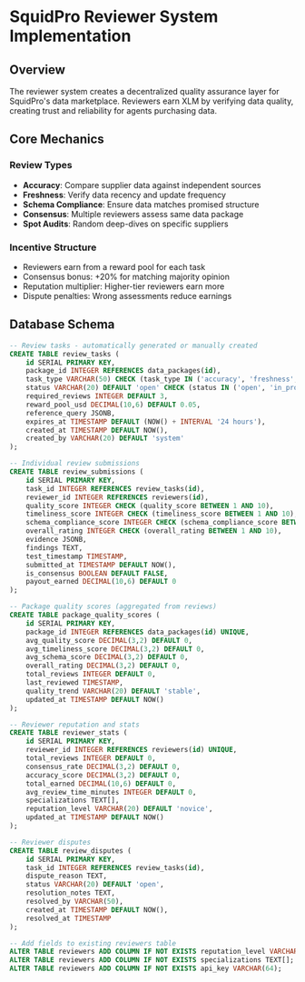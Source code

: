 # SquidPro Reviewer System Implementation

## Overview
The reviewer system creates a decentralized quality assurance layer for SquidPro's data marketplace. Reviewers earn XLM by verifying data quality, creating trust and reliability for agents purchasing data.

## Core Mechanics

### Review Types
- **Accuracy**: Compare supplier data against independent sources
- **Freshness**: Verify data recency and update frequency  
- **Schema Compliance**: Ensure data matches promised structure
- **Consensus**: Multiple reviewers assess same data package
- **Spot Audits**: Random deep-dives on specific suppliers

### Incentive Structure
- Reviewers earn from a reward pool for each task
- Consensus bonus: +20% for matching majority opinion
- Reputation multiplier: Higher-tier reviewers earn more
- Dispute penalties: Wrong assessments reduce earnings

## Database Schema

```sql
-- Review tasks - automatically generated or manually created
CREATE TABLE review_tasks (
    id SERIAL PRIMARY KEY,
    package_id INTEGER REFERENCES data_packages(id),
    task_type VARCHAR(50) CHECK (task_type IN ('accuracy', 'freshness', 'schema', 'consensus', 'spot_audit')),
    status VARCHAR(20) DEFAULT 'open' CHECK (status IN ('open', 'in_progress', 'completed', 'expired')),
    required_reviews INTEGER DEFAULT 3,
    reward_pool_usd DECIMAL(10,6) DEFAULT 0.05,
    reference_query JSONB,
    expires_at TIMESTAMP DEFAULT (NOW() + INTERVAL '24 hours'),
    created_at TIMESTAMP DEFAULT NOW(),
    created_by VARCHAR(20) DEFAULT 'system'
);

-- Individual review submissions
CREATE TABLE review_submissions (
    id SERIAL PRIMARY KEY,
    task_id INTEGER REFERENCES review_tasks(id),
    reviewer_id INTEGER REFERENCES reviewers(id),
    quality_score INTEGER CHECK (quality_score BETWEEN 1 AND 10),
    timeliness_score INTEGER CHECK (timeliness_score BETWEEN 1 AND 10),
    schema_compliance_score INTEGER CHECK (schema_compliance_score BETWEEN 1 AND 10),
    overall_rating INTEGER CHECK (overall_rating BETWEEN 1 AND 10),
    evidence JSONB,
    findings TEXT,
    test_timestamp TIMESTAMP,
    submitted_at TIMESTAMP DEFAULT NOW(),
    is_consensus BOOLEAN DEFAULT FALSE,
    payout_earned DECIMAL(10,6) DEFAULT 0
);

-- Package quality scores (aggregated from reviews)
CREATE TABLE package_quality_scores (
    id SERIAL PRIMARY KEY,
    package_id INTEGER REFERENCES data_packages(id) UNIQUE,
    avg_quality_score DECIMAL(3,2) DEFAULT 0,
    avg_timeliness_score DECIMAL(3,2) DEFAULT 0,
    avg_schema_score DECIMAL(3,2) DEFAULT 0,
    overall_rating DECIMAL(3,2) DEFAULT 0,
    total_reviews INTEGER DEFAULT 0,
    last_reviewed TIMESTAMP,
    quality_trend VARCHAR(20) DEFAULT 'stable',
    updated_at TIMESTAMP DEFAULT NOW()
);

-- Reviewer reputation and stats
CREATE TABLE reviewer_stats (
    id SERIAL PRIMARY KEY,
    reviewer_id INTEGER REFERENCES reviewers(id) UNIQUE,
    total_reviews INTEGER DEFAULT 0,
    consensus_rate DECIMAL(3,2) DEFAULT 0,
    accuracy_score DECIMAL(3,2) DEFAULT 0,
    total_earned DECIMAL(10,6) DEFAULT 0,
    avg_review_time_minutes INTEGER DEFAULT 0,
    specializations TEXT[],
    reputation_level VARCHAR(20) DEFAULT 'novice',
    updated_at TIMESTAMP DEFAULT NOW()
);

-- Reviewer disputes
CREATE TABLE review_disputes (
    id SERIAL PRIMARY KEY,
    task_id INTEGER REFERENCES review_tasks(id),
    dispute_reason TEXT,
    status VARCHAR(20) DEFAULT 'open',
    resolution_notes TEXT,
    resolved_by VARCHAR(50),
    created_at TIMESTAMP DEFAULT NOW(),
    resolved_at TIMESTAMP
);

-- Add fields to existing reviewers table
ALTER TABLE reviewers ADD COLUMN IF NOT EXISTS reputation_level VARCHAR(20) DEFAULT 'novice';
ALTER TABLE reviewers ADD COLUMN IF NOT EXISTS specializations TEXT[];
ALTER TABLE reviewers ADD COLUMN IF NOT EXISTS api_key VARCHAR(64);